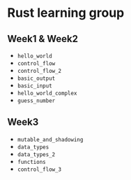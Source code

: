 # Rust learning group

## Week1 & Week2

- `hello_world`
- `control_flow`
- `control_flow_2`
- `basic_output`
- `basic_input`
- `hello_world_complex`
- `guess_number`

## Week3

- `mutable_and_shadowing`
- `data_types`
- `data_types_2`
- `functions`
- `control_flow_3`
